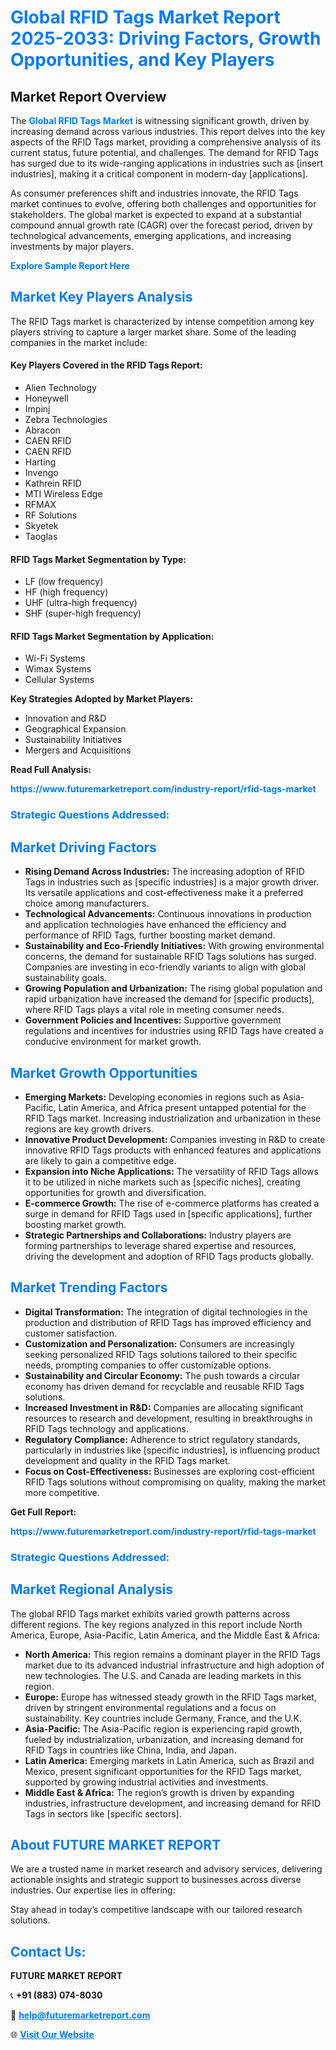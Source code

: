 <h1 style="color: #007BFF;">Global RFID Tags Market Report 2025-2033: Driving Factors, Growth Opportunities, and Key Players</h1>

<section id="overview">
<h2>Market Report Overview</h2>
<p>The <a href="https://www.futuremarketreport.com/industry-report/rfid-tags-market" style="color: #007BFF; text-decoration: none;"><strong>Global RFID Tags Market</strong></a> is witnessing significant growth, driven by increasing demand across various industries. This report delves into the key aspects of the RFID Tags market, providing a comprehensive analysis of its current status, future potential, and challenges. The demand for RFID Tags has surged due to its wide-ranging applications in industries such as [insert industries], making it a critical component in modern-day [applications].</p>
<p>As consumer preferences shift and industries innovate, the RFID Tags market continues to evolve, offering both challenges and opportunities for stakeholders. The global market is expected to expand at a substantial compound annual growth rate (CAGR) over the forecast period, driven by technological advancements, emerging applications, and increasing investments by major players.</p>
</section>

<section id="overview">
<p><a href="https://www.futuremarketreport.com/request-sample/reportId=32240" style="color: #007BFF; text-decoration: none;"><strong>Explore Sample Report Here</strong></a></p>
</section>

<section id="key-players">
<h2 style="color: #007BFF;">Market Key Players Analysis</h2>
<p>The RFID Tags market is characterized by intense competition among key players striving to capture a larger market share. Some of the leading companies in the market include:</p>
<h4>Key Players Covered in the RFID Tags Report:</h4>
<ul><li>Alien Technology</li><li>Honeywell</li><li>Impinj</li><li>Zebra Technologies</li><li>Abracon</li><li>CAEN RFID</li><li>CAEN RFID</li><li>Harting</li><li>Invengo</li><li>Kathrein RFID</li><li>MTI Wireless Edge</li><li>RFMAX</li><li>RF Solutions</li><li>Skyetek</li><li>Taoglas</li></ul>
<h4>RFID Tags Market Segmentation by Type:</h4>
<ul><li>LF (low frequency)</li><li>HF (high frequency)</li><li>UHF (ultra-high frequency)</li><li>SHF (super-high frequency)</li></ul>

<h4>RFID Tags Market Segmentation by Application:</h4>
<ul><li>Wi-Fi Systems</li><li>Wimax Systems</li><li>Cellular Systems</li></ul>
<p><strong>Key Strategies Adopted by Market Players:</strong></p>
<ul>
<li>Innovation and R&D</li>
<li>Geographical Expansion</li>
<li>Sustainability Initiatives</li>
<li>Mergers and Acquisitions</li>
</ul>
</section>

<section>
<p><strong>Read Full Analysis: </strong></p><a href="https://www.futuremarketreport.com/industry-report/rfid-tags-market" style="color: #007BFF; text-decoration: none;"><strong>https://www.futuremarketreport.com/industry-report/rfid-tags-market</strong></a>
<h3 style="color: #007BFF;">Strategic Questions Addressed:</h3>
</section>

<section id="driving-factors">
<h2 style="color: #007BFF;">Market Driving Factors</h2>
<ul>
<li><strong>Rising Demand Across Industries:</strong> The increasing adoption of RFID Tags in industries such as [specific industries] is a major growth driver. Its versatile applications and cost-effectiveness make it a preferred choice among manufacturers.</li>
<li><strong>Technological Advancements:</strong> Continuous innovations in production and application technologies have enhanced the efficiency and performance of RFID Tags, further boosting market demand.</li>
<li><strong>Sustainability and Eco-Friendly Initiatives:</strong> With growing environmental concerns, the demand for sustainable RFID Tags solutions has surged. Companies are investing in eco-friendly variants to align with global sustainability goals.</li>
<li><strong>Growing Population and Urbanization:</strong> The rising global population and rapid urbanization have increased the demand for [specific products], where RFID Tags plays a vital role in meeting consumer needs.</li>
<li><strong>Government Policies and Incentives:</strong> Supportive government regulations and incentives for industries using RFID Tags have created a conducive environment for market growth.</li>
</ul>
</section>

<section id="growth-opportunities">
<h2 style="color: #007BFF;">Market Growth Opportunities</h2>
<ul>
<li><strong>Emerging Markets:</strong> Developing economies in regions such as Asia-Pacific, Latin America, and Africa present untapped potential for the RFID Tags market. Increasing industrialization and urbanization in these regions are key growth drivers.</li>
<li><strong>Innovative Product Development:</strong> Companies investing in R&D to create innovative RFID Tags products with enhanced features and applications are likely to gain a competitive edge.</li>
<li><strong>Expansion into Niche Applications:</strong> The versatility of RFID Tags allows it to be utilized in niche markets such as [specific niches], creating opportunities for growth and diversification.</li>
<li><strong>E-commerce Growth:</strong> The rise of e-commerce platforms has created a surge in demand for RFID Tags used in [specific applications], further boosting market growth.</li>
<li><strong>Strategic Partnerships and Collaborations:</strong> Industry players are forming partnerships to leverage shared expertise and resources, driving the development and adoption of RFID Tags products globally.</li>
</ul>
</section>

<section id="trending-factors">
<h2 style="color: #007BFF;">Market Trending Factors</h2>
<ul>
<li><strong>Digital Transformation:</strong> The integration of digital technologies in the production and distribution of RFID Tags has improved efficiency and customer satisfaction.</li>
<li><strong>Customization and Personalization:</strong> Consumers are increasingly seeking personalized RFID Tags solutions tailored to their specific needs, prompting companies to offer customizable options.</li>
<li><strong>Sustainability and Circular Economy:</strong> The push towards a circular economy has driven demand for recyclable and reusable RFID Tags solutions.</li>
<li><strong>Increased Investment in R&D:</strong> Companies are allocating significant resources to research and development, resulting in breakthroughs in RFID Tags technology and applications.</li>
<li><strong>Regulatory Compliance:</strong> Adherence to strict regulatory standards, particularly in industries like [specific industries], is influencing product development and quality in the RFID Tags market.</li>
<li><strong>Focus on Cost-Effectiveness:</strong> Businesses are exploring cost-efficient RFID Tags solutions without compromising on quality, making the market more competitive.</li>
</ul>
</section>

<section>
<p><strong>Get Full Report: </strong></p><a href="https://www.futuremarketreport.com/industry-report/rfid-tags-market" style="color: #007BFF; text-decoration: none;"><strong>https://www.futuremarketreport.com/industry-report/rfid-tags-market</strong></a>
<h3 style="color: #007BFF;">Strategic Questions Addressed:</h3>
</section>


<section id="regional-analysis">
<h2 style="color: #007BFF;">Market Regional Analysis</h2>
<p>The global RFID Tags market exhibits varied growth patterns across different regions. The key regions analyzed in this report include North America, Europe, Asia-Pacific, Latin America, and the Middle East & Africa:</p>
<ul>
<li><strong>North America:</strong> This region remains a dominant player in the RFID Tags market due to its advanced industrial infrastructure and high adoption of new technologies. The U.S. and Canada are leading markets in this region.</li>
<li><strong>Europe:</strong> Europe has witnessed steady growth in the RFID Tags market, driven by stringent environmental regulations and a focus on sustainability. Key countries include Germany, France, and the U.K.</li>
<li><strong>Asia-Pacific:</strong> The Asia-Pacific region is experiencing rapid growth, fueled by industrialization, urbanization, and increasing demand for RFID Tags in countries like China, India, and Japan.</li>
<li><strong>Latin America:</strong> Emerging markets in Latin America, such as Brazil and Mexico, present significant opportunities for the RFID Tags market, supported by growing industrial activities and investments.</li>
<li><strong>Middle East & Africa:</strong> The region’s growth is driven by expanding industries, infrastructure development, and increasing demand for RFID Tags in sectors like [specific sectors].</li>
</ul>
</section>

<footer>
<h2 style="color: #007BFF;">About FUTURE MARKET REPORT</h2>
<p>We are a trusted name in market research and advisory services, delivering actionable insights and strategic support to businesses across diverse industries. Our expertise lies in offering:</p>

<p>Stay ahead in today’s competitive landscape with our tailored research solutions.</p>

<h2 style="color: #007BFF;">Contact Us:</h2>
<p><strong>FUTURE MARKET REPORT</strong></p>
<p>📞 <strong>+91 (883) 074-8030</strong></p>
<p>📧 <strong><a href="mailto:help@futuremarketreport.com" style="color: #007BFF;">help@futuremarketreport.com</a></strong></p>
<p>🌐 <strong><a href="https://www.futuremarketreport.com/" style="color: #007BFF;">Visit Our Website</a></strong></p>
</footer>